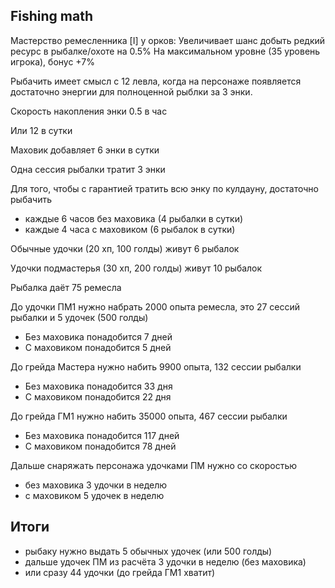Fishing math
---

Мастерство ремесленника [I] у орков:
Увеличивает шанс добыть редкий ресурс в рыбалке/охоте на 0.5%
На максимальном уровне (35 уровень игрока), бонус +7%


Рыбачить имеет смысл с 12 левла, 
когда на персонаже появляется достаточно энергии для полноценной рыблки за 3 энки.

Скорость накопления энки 0.5 в час

Или 12 в сутки


Маховик добавляет 6 энки в сутки

Одна сессия рыбалки тратит 3 энки

Для того, чтобы с гарантией тратить всю энку по кулдауну, достаточно рыбачить
- каждые 6 часов без маховика (4 рыбалки в сутки)
- каждые 4 часа с маховиком (6 рыбалок в сутки)


Обычные удочки (20 хп, 100 голды) живут 6 рыбалок 

Удочки подмастерья (30 хп, 200 голды) живут 10 рыбалок

Рыбалка даёт 75 ремесла


До удочки ПМ1 нужно набрать 2000 опыта ремесла, это 27 сессий рыбалки и 5 удочек (500 голды)
- Без маховика понадобится 7 дней
- С маховиком понадобится 5 дней 


До грейда Мастера нужно набить 9900 опыта, 132 сессии рыбалки
- Без маховика понадобится 33 дня
- С маховиком понадобится 22 дня


До грейда ГМ1 нужно набить 35000 опыта, 467 сессии рыбалки
- Без маховика понадобится 117 дней
- С маховиком понадобится 78 дней 


Дальше снаряжать персонажа удочками ПМ нужно со скоростью 
- без маховика 3 удочки в неделю
- с маховиком 5 удочек в неделю


Итоги
---
- рыбаку нужно выдать 5 обычных удочек (или 500 голды)
- дальше удочек ПМ из расчёта 3 удочки в неделю (без маховика)
- или сразу 44 удочки (до грейда ГМ1 хватит)
